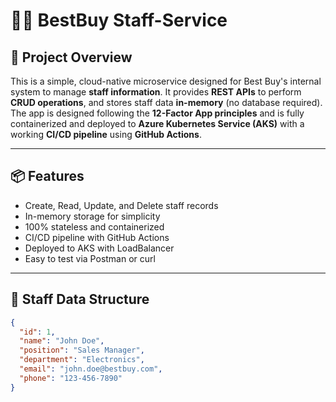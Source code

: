 # 🧑‍💼 BestBuy Staff-Service

## 📌 Project Overview

This is a simple, cloud-native microservice designed for Best Buy's internal system to manage **staff information**. It provides **REST APIs** to perform **CRUD operations**, and stores staff data **in-memory** (no database required). The app is designed following the **12-Factor App principles** and is fully containerized and deployed to **Azure Kubernetes Service (AKS)** with a working **CI/CD pipeline** using **GitHub Actions**.

---

## 📦 Features

- Create, Read, Update, and Delete staff records
- In-memory storage for simplicity
- 100% stateless and containerized
- CI/CD pipeline with GitHub Actions
- Deployed to AKS with LoadBalancer
- Easy to test via Postman or curl

---

## 📑 Staff Data Structure

```json
{
  "id": 1,
  "name": "John Doe",
  "position": "Sales Manager",
  "department": "Electronics",
  "email": "john.doe@bestbuy.com",
  "phone": "123-456-7890"
}